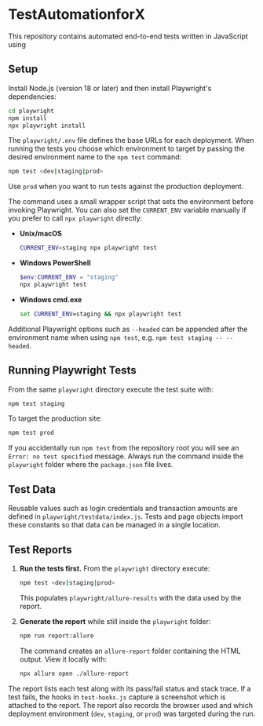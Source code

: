 # TestAutomationforX

This repository contains automated end-to-end tests written in JavaScript using


## Setup

Install Node.js (version 18 or later) and then install Playwright's
dependencies:

```bash
cd playwright
npm install
npx playwright install
```

The `playwright/.env` file defines the base URLs for each deployment.
When running the tests you choose which environment to target by passing the
desired environment name to the `npm test` command:

```bash
npm test <dev|staging|prod>
```
Use `prod` when you want to run tests against the production deployment.


The command uses a small wrapper script that sets the environment before
invoking Playwright. You can also set the `CURRENT_ENV` variable manually if
you prefer to call `npx playwright` directly:

* **Unix/macOS**
  ```bash
  CURRENT_ENV=staging npx playwright test
  ```
* **Windows PowerShell**
  ```powershell
  $env:CURRENT_ENV = "staging"
  npx playwright test
  ```
* **Windows cmd.exe**
  ```cmd
  set CURRENT_ENV=staging && npx playwright test
  ```

Additional Playwright options such as `--headed` can be appended after the
environment name when using `npm test`, e.g. `npm test staging -- --headed`.

## Running Playwright Tests

From the same `playwright` directory execute the test suite with:

```bash
npm test staging
```
To target the production site:
```bash
npm test prod
```

If you accidentally run `npm test` from the repository root you will see an
`Error: no test specified` message. Always run the command inside the
`playwright` folder where the `package.json` file lives.

## Test Data

Reusable values such as login credentials and transaction amounts are defined in
`playwright/testdata/index.js`. Tests and page objects import these constants so
that data can be managed in a single location.

## Test Reports

1. **Run the tests first.** From the `playwright` directory execute:

   ```bash
   npm test <dev|staging|prod>
   ```

   This populates `playwright/allure-results` with the data used by the report.

2. **Generate the report** while still inside the `playwright` folder:

   ```bash
   npm run report:allure
   ```

   The command creates an `allure-report` folder containing the HTML output.
   View it locally with:

   ```bash
   npx allure open ./allure-report
   ```

The report lists each test along with its pass/fail status and stack trace.
If a test fails, the hooks in `test-hooks.js` capture a screenshot which is
attached to the report.
The report also records the browser used and which deployment environment
(`dev`, `staging`, or `prod`) was targeted during the run.
